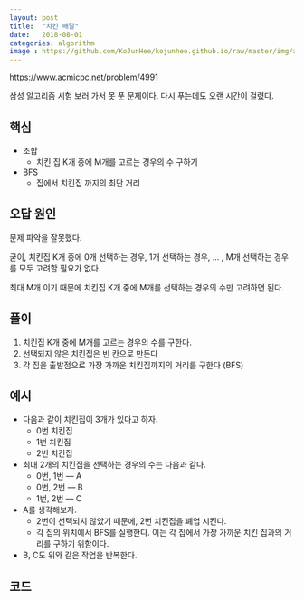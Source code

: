 ```yaml
---
layout: post
title:  "치킨 배달"
date:   2018-08-01
categories: algorithm
image : https://github.com/KoJunHee/kojunhee.github.io/raw/master/img/algorithm.png
---
```


<https://www.acmicpc.net/problem/4991>

삼성 알고리즘 시험 보러 가서 못 푼 문제이다. 다시 푸는데도 오랜 시간이 걸렸다.

## 핵심

- 조합
  - 치킨 집 K개 중에 M개를 고르는 경우의 수 구하기
- BFS
  - 집에서 치킨집 까지의 최단 거리

## 오답 원인

문제 파악을 잘못했다.

굳이, 치킨집 K개 중에 0개 선택하는 경우, 1개 선택하는 경우, ... , M개 선택하는 경우를 모두 고려할 필요가 없다.

최대 M개 이기 때문에 치킨집 K개 중에 M개를 선택하는 경우의 수만 고려하면 된다. 

## 풀이

1. 치킨집 K개 중에 M개를 고르는 경우의 수를 구한다.
2. 선택되지 않은 치킨집은 빈 칸으로 만든다
3. 각 집을 출발점으로 가장 가까운 치킨집까지의 거리를 구한다 (BFS)

## 예시

- 다음과 같이 치킨집이 3개가 있다고 하자. 
  - 0번 치킨집
  - 1번 치킨집
  - 2번 치킨집
- 최대 2개의 치킨집을 선택하는 경우의 수는 다음과 같다.
  - 0번, 1번 — A
  - 0번, 2번 — B
  - 1번, 2번 — C 
- A를 생각해보자. 
  - 2번이 선택되지 않았기 때문에, 2번 치킨집을 폐업 시킨다.
  - 각 집의 위치에서 BFS를 실행한다. 이는 각 집에서 가장 가까운 치킨 집과의 거리를 구하기 위함이다.
- B, C도 위와 같은 작업을 반복한다.

## 코드



